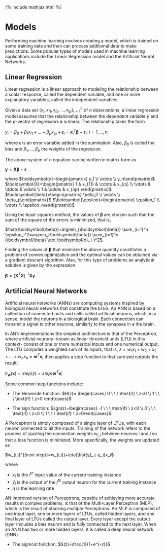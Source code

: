 {% include mathjax.html %}
# Models
Performing machine learning involves creating a model, which is trained on some training data and then can process additional data to make predictions. Some popular types of models used in machine learning applications include the Linear Regression model and the Artificial Neural Networks.

## Linear Regression
Linear regression is a linear approach to modeling the relationship between a scalar response, called the dependent variable, and one or more explanatory variables, called the independent variables.

Given a data set $\{y_i,x_{i1},x_{i2},...,x_{ip}\} _ {i=1}^n$ of $n$ observations, a linear regression model assumes that the relationship between the dependent variable $y$ and the $p$-vector of regressors $\boldsymbol{x}$ is linear. The relationship takes the form

$y_i=\beta_0+\beta_1x_{i1}+...+\beta_px_{ip}+\epsilon_i=\boldsymbol{x} _ i^T \boldsymbol{\beta}+\epsilon_i$,    $i=1,...,n$

where $\epsilon$ is an error variable added in the summation. Also, $\beta_0$ is called the bias and $\beta_1,...,\beta_b$ the weights of the regression.

The above system of $n$ equation can be written in matrix form as 

$\boldsymbol{y}=\boldsymbol{X}\boldsymbol{\beta}+\boldsymbol{\epsilon}$

where 
$\boldsymbol{y}=\begin{pmatrix} y_1 \\ \vdots \\ y_n\end{pmatrix}$
$\boldsymbol{X}=\begin{pmatrix} 1 & x_{11} & \cdots & x_{ip} \\ 
                                \vdots & \ddots & \vdots \\
                                1 & \cdots & x_{np} \end{pmatrix}$
$\boldsymbol{\beta}=\begin{pmatrix} \beta_0 \\ \vdots \\ \beta_p\end{pmatrix}$
$\boldsymbol{\epsilon}=\begin{pmatrix} \epsilon_1 \\ \vdots \\ \epsilon_n\end{pmatrix}$

Using the least-squares method, the values of $\boldsymbol{\beta}$ are chosen such that the sum of the square of the errors is minimized, that is, 

$\hat{\boldsymbol{\beta}}=argmin_{\boldsymbol{\beta}} \sum_{i=1}^n \epsilon_i^2=argmin_{\boldsymbol{\beta}} \sum_{i=1}^n (\boldsymbol{\beta} \dot \boldsymbol{x}_ i )^2$.

Finding the values of $\boldsymbol{\beta}$ that minimize the above quantity constitutes a problem of convex optimization and the optimal values can be obtained via a gradient descent algorithm. Also, for this type of problems an analytical solution is given by the expression

$\boldsymbol{\beta}=(\boldsymbol{X}^T\boldsymbol{X})^{-1}\boldsymbol{X}\boldsymbol{y}$

## Artificial Neural Networks
Artificial neural networks (ANNs) are computing systems inspired by biological neural networks that constitute the brain. An ANN is based on a collection of connected units and cells called artificial neurons, which, in a sense, model the neurons in a biological brain. Each connection can transmit a signal to other neurons, similarly to the synapses in a the brain.

In ANN implementations the simplest architecture is that of the Perceptron, where artificial neurons -known as linear threshold units (LTU) in this context- consist of one or more numerical inputs and one numerical output. The LTU computes a weighted sum of its inputs, that is, $z=w_1x_1+w_2+x_2+...+w_nx_n=\boldsymbol{w}^T\boldsymbol{x}$, then applies a step function to that sum and outputs the result:

$h_{\boldsymbol{w}}(\boldsymbol{x})=step(z)=step(\boldsymbol{w}^T\boldsymbol{x})$

Some common step functions include:

- The Heaviside function: $H(z)= \begin{cases} 0 \ \ \ \text{if} \ z<0 \\ 1 \ \ \ \text{if} \ z>0 \end{cases}$

- The sign function: $sgn(z)=\begin{cases} -1 \ \ \ \text{if} \ z<0 \\ 0 \ \ \ \text{if} \ z=0 \\ 1 \ \ \ \text{if} \ z>0\end{cases}$

A Perceptron is simply composed of a single layer of LTUs, with each neuron connected to all the inputs. Training of the network refers to the process of ajusting the connection weights $w_{i,j}$ between neurons $i$ and $j$ so that a loss function is minimized. More specifically, the weights are updated as

$w_{i,j}^{(next step)}=w_{i,j}}+\eta(\hat{y}_ j-y_ j)x_i$

where 
- $x_i$ is the $i^{th}$ input value of the current training instance
- $\hat{y}_ j$ is the output of the $j^{th}$ output neuron for the current training instance
- $\eta$ is the learning rate

AN improved version of Perceptrons, capable of achieving more accurate results in complex problems, is that of the Multi-Layer Perceptron (MLP), which is the result of stacking multiple Perceptrons. An MLP is composed of one input layer, one or more layers of LTUs, called hidden layers, and one final layer of LTUs called the output layer. Every layer except the output layer includes a bias neuron and is fully connected to the next layer. When an ANN has two or more hidden layers, it is called a deep neural network (DNN).

- The sigmoid function: $S(z)=\frac{1}{1+e^{-z}}$
